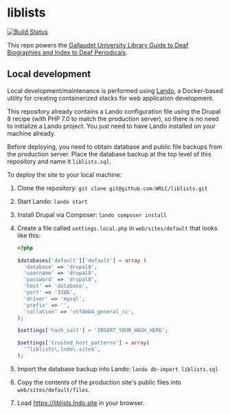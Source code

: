 # liblists

[![Build Status](https://travis-ci.org/drupal-composer/drupal-project.svg?branch=8.x)](https://travis-ci.org/drupal-composer/drupal-project)

This repo powers the [Gallaudet University Library Guide to Deaf Biographies and Index to Deaf Periodicals](https://liblists.wrlc.org/).

## Local development

Local development/maintenance is performed using [Lando](https://docs.devwithlando.io/), a Docker-based utility for creating containerized stacks for web application development.

This repository already contains a Lando configuration file using the Drupal 8 recipe (with PHP 7.0 to match the production server), so there is no need to initialize a Lando project. You just need to have Lando installed on your machine already.

Before deploying, you need to obtain database and public file backups from the production server. Place the database backup at the top level of this repository and name it `liblists.sql`.

To deploy the site to your local machine:

1. Clone the repository: `git clone git@github.com:WRLC/liblists.git`

2. Start Lando: `lando start`

3. Install Drupal via Composer: `lando composer install`

4. Create a file called `settings.local.php` in `web/sites/default` that looks like this:

   ```php
   <?php
   
   $databases['default']['default'] = array (
     'database' => 'drupal8',
     'username' => 'drupal8',
     'password' => 'drupal8',
     'host' => 'database',
     'port' => '3306',
     'driver' => 'mysql',
     'prefix' => '',
     'collation' => 'utf8mb4_general_ci',
   );
   
   $settings['hash_salt'] = 'INSERT_YOUR_HASH_HERE';
   
   $settings['trusted_host_patterns'] = array(
     '^liblists\.lndo\.site$',
   );
   ```

5. Import the database backup into Lando: `lando db-import liblists.sql`

6. Copy the contents of the production site's public files into `web/sites/default/files`.

7. Load https://liblists.lndo.site in your browser.
